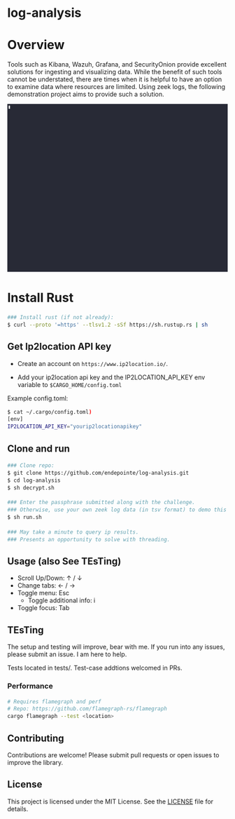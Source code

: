 # log-analysis 


# Overview 
Tools such as Kibana, Wazuh, Grafana, and SecurityOnion provide excellent solutions for ingesting and visualizing data. While the benefit of such tools cannot be understated, there are times when it is helpful to have an option to examine data where resources are limited. Using zeek logs, the following demonstration project aims to provide such a solution. 

![Demo](demo.gif)

# Install Rust

```bash
### Install rust (if not already):
$ curl --proto '=https' --tlsv1.2 -sSf https://sh.rustup.rs | sh
```

## Get Ip2location API key

- Create an account on `https://www.ip2location.io/`.

- Add your ip2location api key and the IP2LOCATION_API_KEY env variable to `$CARGO_HOME/config.toml` 

Example config.toml: 

```bash
$ cat ~/.cargo/config.toml)
[env]
IP2LOCATION_API_KEY="yourip2locationapikey"
```

## Clone and run 

```bash
### Clone repo:
$ git clone https://github.com/endepointe/log-analysis.git
$ cd log-analysis
$ sh decrypt.sh 

### Enter the passphrase submitted along with the challenge.
### Otherwise, use your own zeek log data (in tsv format) to demo this tool.
$ sh run.sh

### May take a minute to query ip results. 
### Presents an opportunity to solve with threading.
```

## Usage (also See TEsTing)

- Scroll Up/Down: &#8593; / &#8595;
- Change tabs: &#8592; / &#8594;
- Toggle menu: Esc
    - Toggle additional info: i
- Toggle focus: Tab

## TEsTing

The setup and testing will improve, bear with me. If you run into any issues, please submit an issue. I am here to help.

Tests located in tests/. Test-case addtions welcomed in PRs.

### Performance
```bash
# Requires flamegraph and perf
# Repo: https://github.com/flamegraph-rs/flamegraph
cargo flamegraph --test <location>
```

## Contributing

Contributions are welcome! Please submit pull requests or open issues to improve the library.

## License

This project is licensed under the MIT License. See the [LICENSE](LICENSE) file for details.
